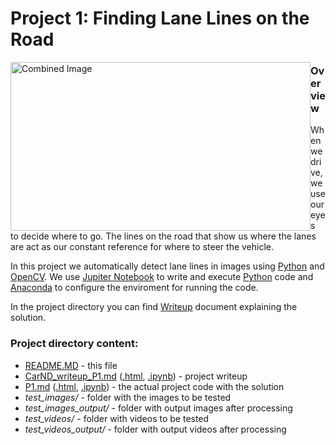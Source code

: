 
# **Project 1: Finding Lane Lines on the Road** 

<img style="float: left;" src="examples/laneLines_thirdPass.jpg" width="480"  height="270" alt="Combined Image" style="max-width:100%;">

### **Overview**

When we drive, we use our eyes to decide where to go. The lines on the road that show us where the lanes are act as our constant reference for where to steer the vehicle. 

In this project we automatically detect lane lines in images using [Python](https://www.python.org/) and [OpenCV](http://opencv.org/). We use [Jupiter Notebook](http://jupyter.org/) to write and execute [Python](https://www.python.org/) code and [Anaconda](https://docs.anaconda.com/) to configure the enviroment for running the code.

In the project directory you can find [Writeup](CarND_writeup_P1.md) document explaining the solution.  

### Project directory content:

* [README.MD](README.MD) - this file
* [CarND_writeup_P1.md](CarND_writeup_P1.md) ([.html](CarND_writeup_P1.html), [.ipynb](CarND_writeup_P1.ipynb)) - project writeup
* [P1.md](P1.md) ([.html](P1.html), [.ipynb](P1.ipynb)) - the actual project code with the solution
* *test_images/* - folder with the images to be tested
* *test_images_output/* - folder with output images after processing
* *test_videos/* - folder with videos to be tested
* *test_videos_output/* - folder with output videos after processing



```python

```
